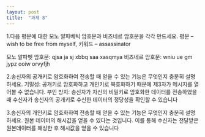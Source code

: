 ```yaml
---
layout: post
title:  "과제 8"
---
```

1.다음 평문에 대한 모노 알파베틱 암호문과 비즈네르 암호문을 각각 만드세요. 평문 – wish to be free from myself, 키워드 – assassinator

모노 알파벳 암호문: qjsa ja sj xbbq saa xasqmya
비즈네르 암호문: wniu ue gm jypz ooiw orvyfjh

2.송신자의 공개키로 암호화하여 전송할 때 얻을 수 있는 기능은 무엇인지 충분히 설명하세요.
기밀성: 공개키로 암호화하고 개인키로 복호화하기 때문에 제3자가 메시지를 열어볼 수 없습니다.
부인 방지: 송신자가 자신의 비밀키로 암호화한 데이터를 전송하였을 때 수신자가 송신자의 공개키로 수신한 데이터의 정당성을 확인할 수 있습니다

3.송신자의 개인키로 암호화하여 전송할 때 얻을 수 있는 기능은 무엇인지 충분히 설명하세요.
원본 데이터의 해시값을 얻을 수 있다는 것입니다. 이를 통해 수신자는 전달받은 원본데이터를 해싱한 후 해시값을 얻을 수 있습니다
